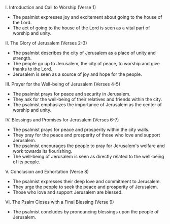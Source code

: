 I. Introduction and Call to Worship (Verse 1)
- The psalmist expresses joy and excitement about going to the house of the Lord.
- The act of going to the house of the Lord is seen as a vital part of worship and unity.

II. The Glory of Jerusalem (Verses 2-3)
- The psalmist describes the city of Jerusalem as a place of unity and strength.
- The people go up to Jerusalem, the city of peace, to worship and give thanks to the Lord.
- Jerusalem is seen as a source of joy and hope for the people.

III. Prayer for the Well-being of Jerusalem (Verses 4-5)
- The psalmist prays for peace and security in Jerusalem.
- They ask for the well-being of their relatives and friends within the city.
- The psalmist emphasizes the importance of Jerusalem as the center of worship and unity.

IV. Blessings and Promises for Jerusalem (Verses 6-7)
- The psalmist prays for peace and prosperity within the city walls.
- They pray for the peace and prosperity of those who love and support Jerusalem.
- The psalmist encourages the people to pray for Jerusalem's welfare and work towards its flourishing.
- The well-being of Jerusalem is seen as directly related to the well-being of its people.

V. Conclusion and Exhortation (Verse 8)
- The psalmist expresses their deep love and commitment to Jerusalem.
- They urge the people to seek the peace and prosperity of Jerusalem.
- Those who love and support Jerusalem are blessed.

VI. The Psalm Closes with a Final Blessing (Verse 9)
- The psalmist concludes by pronouncing blessings upon the people of Jerusalem.